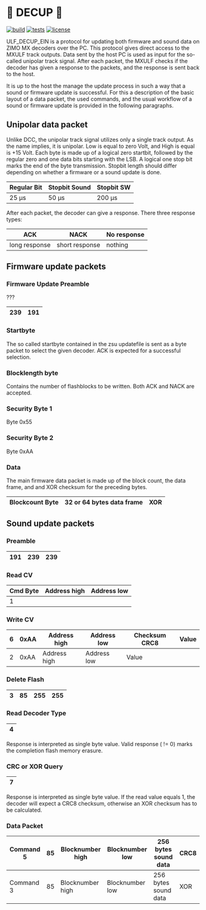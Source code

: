# :construction: DECUP :construction:

[![build](https://github.com/ZIMO-Elektronik/DECUP/actions/workflows/build.yml/badge.svg)](https://github.com/ZIMO-Elektronik/DECUP/actions/workflows/build.yml) [![tests](https://github.com/ZIMO-Elektronik/DECUP/actions/workflows/tests.yml/badge.svg)](https://github.com/ZIMO-Elektronik/DECUP/actions/workflows/tests.yml) [![license](https://img.shields.io/github/license/ZIMO-Elektronik/DECUP)](https://github.com/ZIMO-Elektronik/DECUP/raw/master/LICENSE)

ULF_DECUP_EIN is a protocol for updating both firmware and sound data on ZIMO MX decoders over the PC. This protocol gives direct access to the MXULF track outputs. Data sent by the host PC is used as input for the so-called unipolar track signal. After each packet, the MXULF checks if the decoder has given a response to the packets, and the response is sent back to the host.

It is up to the host the manage the update process in such a way that a sound or firmware update is successful. For this a description of the basic layout of a data packet, the used commands, and the usual workflow of a sound or firmware update is provided in the following paragraphs.

## Unipolar data packet
Unlike DCC, the unipolar track signal utilizes only a single track output. As the name implies, it is unipolar. Low is equal to zero Volt, and High is equal is +15 Volt.
Each byte is made up of a logical zero startbit, followed by the regular zero and one data bits starting with the LSB. A logical one stop bit marks the end of the byte transmission. Stopbit length should differ depending on whether a firmware or a sound update is done.

| Regular Bit | Stopbit Sound | Stopbit SW |
|---|---|---|
| 25 µs | 50 µs | 200 µs |

After each packet, the decoder can give a response. There three response types:

| ACK | NACK | No response |
|---|---|---|
| long response| short response | nothing

## Firmware update packets

### Firmware Update Preamble

???

| 239 | 191 |
| ---| --- |

### Startbyte
The so called startbyte contained in the zsu updatefile is sent as a byte packet to select the given decoder. ACK is expected for a successful selection.

### Blocklength byte

Contains the number of flashblocks to be written. Both ACK and NACK are accepted.

### Security Byte 1

Byte 0x55

### Security Byte 2

Byte 0xAA

### Data
The main firmware data packet is made up of the block count, the data frame, and and XOR checksum for the preceding bytes.

| Blockcount Byte | 32 or 64 bytes data frame | XOR |
| --- | --- | --- |

## Sound update packets

### Preamble

| 191 | 239 | 239 |
| --- | --- | --- |

### Read CV

| Cmd Byte | Address high | Address low |
| --- | --- | --- |
| 1 |  | |

### Write CV

| 6 | 0xAA | Address high | Address low | Checksum CRC8 | Value |
| --- |--- |--- |--- |--- |--- |
| 2 | 0xAA | Address high | Address low | Value |

### Delete Flash

| 3 | 85 | 255 | 255 |
| --- | --- | --- | --- |

### Read Decoder Type

| 4 |
| ---|

Response is interpreted as single byte value. Valid response ( != 0) marks the completion flash memory erasure.

### CRC or XOR Query

| 7 |
| ---|

Response is interpreted as single byte value. If the read value equals 1, the decoder will expect a CRC8 checksum, otherwise an XOR checksum has to be calculated.

### Data Packet

| Command 5 | 85 | Blocknumber high | Blocknumber low | 256 bytes sound data | CRC8 |
| --- |--- |--- |--- |--- |--- |
| Command 3 | 85 | Blocknumber high | Blocknumber low | 256 bytes sound data | XOR |